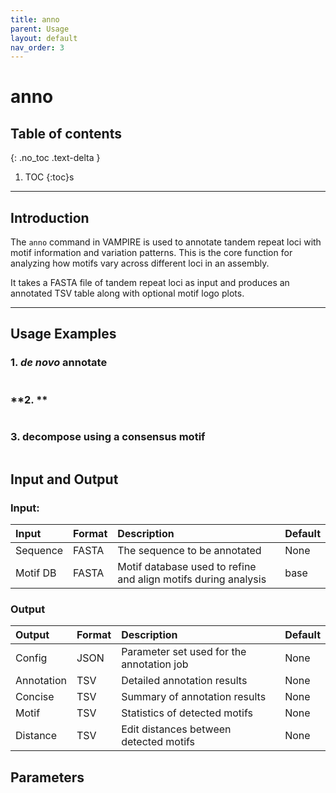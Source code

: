 ```yaml
---
title: anno
parent: Usage
layout: default
nav_order: 3
---
```


# **anno**

## Table of contents
{: .no_toc .text-delta }

1. TOC
{:toc}s

---

## **Introduction**

The `anno` command in VAMPIRE is used to annotate tandem repeat loci with motif information and variation patterns. This is the core function for analyzing how motifs vary across different loci in an assembly.

It takes a FASTA file of tandem repeat loci as input and produces an annotated TSV table along with optional motif logo plots.

---

## **Usage Examples**

### **1. *de novo* annotate**
```bash

```

### **2. ** 
```bash

```

### **3. decompose using a consensus motif**
```bash

```


## **Input and Output**

### **Input:**

| Input      | Format | Description                                                    | Default |
|:---------- |:------ |:---------------------------------------------------------------|:--------|
| Sequence   | FASTA  | The sequence to be annotated                                   | None    |
| Motif DB   | FASTA  | Motif database used to refine and align motifs during analysis | base    |


### **Output**

| Output     | Format | Description                               | Default |
|:---------- |:------ |:------------------------------------------|:--------|
| Config     | JSON   | Parameter set used for the annotation job | None    |
| Annotation | TSV    | Detailed annotation results               | None    |
| Concise    | TSV    | Summary of annotation results             | None    |
| Motif      | TSV    | Statistics of detected motifs             | None    |
| Distance   | TSV    | Edit distances between detected motifs    | None    |

## **Parameters**




